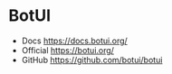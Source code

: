 # BotUI

- Docs https://docs.botui.org/
- Official https://botui.org/
- GitHub https://github.com/botui/botui
